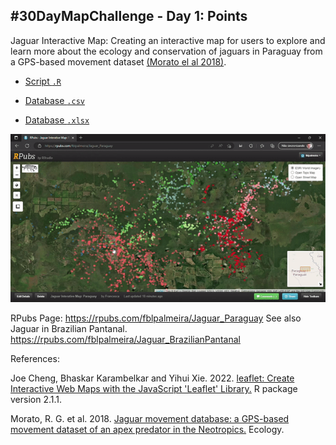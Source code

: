 ## #30DayMapChallenge - Day 1: Points 

Jaguar Interactive Map: Creating an interactive map for users to explore and learn more about the ecology and conservation of jaguars in Paraguay from a GPS-based movement dataset [(Morato el al 2018)](http://doi.org/10.1002/ecy.2379). 

- [Script `.R`](https://github.com/fblpalmeira/jaguar_interactivemap/blob/main/data/jaguar_interactivemap_paraguay.R)

- [Database `.csv`](https://github.com/fblpalmeira/jaguar_interactivemap/blob/main/data/jaguar_movement_data.csv)
- [Database `.xlsx`](https://github.com/fblpalmeira/jaguar_interactivemap/blob/main/data/Jaguar_additional%20information.xlsx)

<img src="https://github.com/fblpalmeira/jaguar_interactivemap/blob/main/data/RPubs%20-%20Jaguar%20Interative%20Map_%20Paraguay.gif">

RPubs Page: https://rpubs.com/fblpalmeira/Jaguar_Paraguay
See also Jaguar in Brazilian Pantanal. https://rpubs.com/fblpalmeira/Jaguar_BrazilianPantanal

References: 

Joe Cheng, Bhaskar Karambelkar and Yihui Xie. 2022. [leaflet: Create Interactive Web Maps with the JavaScript 'Leaflet' Library.](https://CRAN.R-project.org/package=leaflet) R package version 2.1.1. 

Morato, R. G. et al. 2018. [Jaguar movement database: a GPS-based movement dataset of an apex predator in the Neotropics.](http://doi.org/10.1002/ecy.2379) Ecology.

